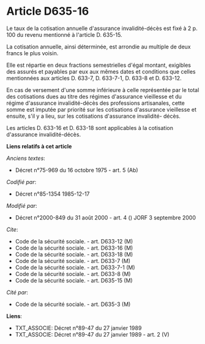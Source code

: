 # Article D635-16

Le taux de la cotisation annuelle d'assurance invalidité-décès est fixé à 2 p. 100 du revenu mentionné à l'article D. 635-15.

La cotisation annuelle, ainsi déterminée, est arrondie au multiple de deux francs le plus voisin. 

Elle est répartie en deux fractions semestrielles d'égal montant, exigibles des assurés et payables par eux aux mêmes dates
et conditions que celles mentionnées aux articles D. 633-7, D. 633-7-1, D. 633-8 et D. 633-12.

En cas de versement d'une somme inférieure à celle représentée par le total des cotisations dues au titre des régimes
d'assurance vieillesse et du régime d'assurance invalidité-décès des professions artisanales, cette somme est imputée par
priorité sur les cotisations d'assurance vieillesse et ensuite, s'il y a lieu, sur les cotisations d'assurance invalidité-
décès. 

Les articles D. 633-16 et D. 633-18 sont applicables à la cotisation d'assurance invalidité-décès.

**Liens relatifs à cet article**

_Anciens textes_:

  - Décret n°75-969 du 16 octobre 1975 - art. 5 (Ab)

_Codifié par_:

  - Décret n°85-1354 1985-12-17

_Modifié par_:

  - Décret n°2000-849 du 31 août 2000 - art. 4 () JORF 3 septembre 2000

_Cite_:

  - Code de la sécurité sociale. - art. D633-12 (M)
  - Code de la sécurité sociale. - art. D633-16 (M)
  - Code de la sécurité sociale. - art. D633-18 (M)
  - Code de la sécurité sociale. - art. D633-7 (M)
  - Code de la sécurité sociale. - art. D633-7-1 (M)
  - Code de la sécurité sociale. - art. D633-8 (M)
  - Code de la sécurité sociale. - art. D635-15 (M)

_Cité par_:

  - Code de la sécurité sociale. - art. D635-3 (M)

**Liens**:

  - TXT_ASSOCIE: Décret n°89-47 du 27 janvier 1989
  - TXT_ASSOCIE: Décret n°89-47 du 27 janvier 1989 - art. 2 (V)
